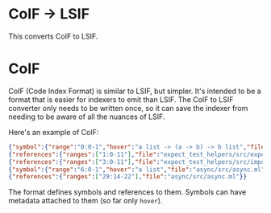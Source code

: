 # CoIF -> LSIF

This converts CoIF to LSIF.

# CoIF

CoIF (Code Index Format) is similar to LSIF, but simpler. It's intended to be a format that is easier for indexers to emit than LSIF. The CoIF to LSIF converter only needs to be written once, so it can save the indexer from needing to be aware of all the nuances of LSIF.

Here's an example of CoIF:

```json
{"symbol":{"range":"0:0-1","hover":"a list -> (a -> b) -> b list","file":"async/src/async.ml"}}
{"references":{"ranges":["1:0-11"],"file":"expect_test_helpers/src/expect_test_helpers.ml"}}
{"references":{"ranges":["3:0-11"],"file":"expect_test_helpers/src/import.ml"}}
{"symbol":{"range":"6:0-1","hover":"a list","file":"async/src/async.ml"}}
{"references":{"ranges":["29:14-22"],"file":"async/src/async.ml"}}
```

The format defines symbols and references to them. Symbols can have metadata attached to them (so far only `hover`).
